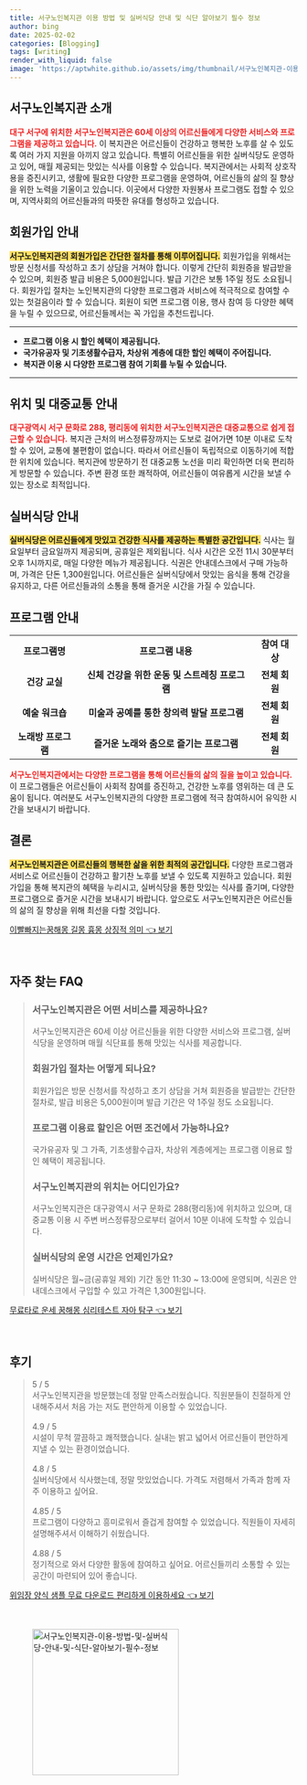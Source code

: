 ```yaml
---
title: 서구노인복지관 이용 방법 및 실버식당 안내 및 식단 알아보기 필수 정보
author: bing
date: 2025-02-02
categories: [Blogging]
tags: [writing]
render_with_liquid: false
image: 'https://aptwhite.github.io/assets/img/thumbnail/서구노인복지관-이용-방법-및-실버식당-안내-및-식단-알아보기-필수-정보.webp'
---
```



<h2 id='서구노인복지관 소개'>서구노인복지관 소개</h2>

<p><b><span style="color: #ee2323;">대구 서구에 위치한 서구노인복지관은 60세 이상의 어르신들에게 다양한 서비스와 프로그램을 제공하고 있습니다.</span></b> 이 복지관은 어르신들이 건강하고 행복한 노후를 살 수 있도록 여러 가지 지원을 아끼지 않고 있습니다. 특별히 어르신들을 위한 실버식당도 운영하고 있어, 매월 제공되는 맛있는 식사를 이용할 수 있습니다. 복지관에서는 사회적 상호작용을 증진시키고, 생활에 필요한 다양한 프로그램을 운영하여, 어르신들의 삶의 질 향상을 위한 노력을 기울이고 있습니다. 이곳에서 다양한 자원봉사 프로그램도 접할 수 있으며, 지역사회의 어르신들과의 따뜻한 유대를 형성하고 있습니다.</p>

<h2 id='회원가입 안내'>회원가입 안내</h2>

<p><b><span style="background-color: #ffe066;">서구노인복지관의 회원가입은 간단한 절차를 통해 이루어집니다.</span></b> 회원가입을 위해서는 방문 신청서를 작성하고 초기 상담을 거쳐야 합니다. 이렇게 간단히 회원증을 발급받을 수 있으며, 회원증 발급 비용은 5,000원입니다. 발급 기간은 보통 1주일 정도 소요됩니다. 회원가입 절차는 노인복지관의 다양한 프로그램과 서비스에 적극적으로 참여할 수 있는 첫걸음이라 할 수 있습니다. 회원이 되면 프로그램 이용, 행사 참여 등 다양한 혜택을 누릴 수 있으므로, 어르신들께서는 꼭 가입을 추천드립니다.</p>

<hr />

<ul>
    <li><b>프로그램 이용 시 할인 혜택이 제공됩니다.</b></li>
    <li><b>국가유공자 및 기초생활수급자, 차상위 계층에 대한 할인 혜택이 주어집니다.</b></li>
    <li><b>복지관 이용 시 다양한 프로그램 참여 기회를 누릴 수 있습니다.</b></li>
</ul>

<hr />

<h2 id='위치 및 대중교통 안내'>위치 및 대중교통 안내</h2>

<p><b><span style="color: #ee2323;">대구광역시 서구 문화로 288, 평리동에 위치한 서구노인복지관은 대중교통으로 쉽게 접근할 수 있습니다.</span></b> 복지관 근처의 버스정류장까지는 도보로 걸어가면 10분 이내로 도착할 수 있어, 교통에 불편함이 없습니다. 따라서 어르신들이 독립적으로 이동하기에 적합한 위치에 있습니다. 복지관에 방문하기 전 대중교통 노선을 미리 확인하면 더욱 편리하게 방문할 수 있습니다. 주변 환경 또한 쾌적하여, 어르신들이 여유롭게 시간을 보낼 수 있는 장소로 최적입니다.</p>

<h2 id='실버식당 안내'>실버식당 안내</h2>

<p><b><span style="background-color: #ffe066;">실버식당은 어르신들에게 맛있고 건강한 식사를 제공하는 특별한 공간입니다.</span></b> 식사는 월요일부터 금요일까지 제공되며, 공휴일은 제외됩니다. 식사 시간은 오전 11시 30분부터 오후 1시까지로, 매일 다양한 메뉴가 제공됩니다. 식권은 안내데스크에서 구매 가능하며, 가격은 단돈 1,300원입니다. 어르신들은 실버식당에서 맛있는 음식을 통해 건강을 유지하고, 다른 어르신들과의 소통을 통해 즐거운 시간을 가질 수 있습니다.</p>

<h2 id='프로그램 안내'>프로그램 안내</h2>

<table>
    <tr>
        <td style="text-align: center; height: 17px;"><b>프로그램명</b></td>
        <td style="text-align: center; height: 17px;"><b>프로그램 내용</b></td>
        <td style="text-align: center; height: 17px;"><b>참여 대상</b></td>
    </tr>
    <tr>
        <td style="text-align: center; height: 17px;"><b>건강 교실</b></td>
        <td style="text-align: center; height: 17px;"><b>신체 건강을 위한 운동 및 스트레칭 프로그램</b></td>
        <td style="text-align: center; height: 17px;"><b>전체 회원</b></td>
    </tr>
    <tr>
        <td style="text-align: center; height: 17px;"><b>예술 워크숍</b></td>
        <td style="text-align: center; height: 17px;"><b>미술과 공예를 통한 창의력 발달 프로그램</b></td>
        <td style="text-align: center; height: 17px;"><b>전체 회원</b></td>
    </tr>
    <tr>
        <td style="text-align: center; height: 17px;"><b>노래방 프로그램</b></td>
        <td style="text-align: center; height: 17px;"><b>즐거운 노래와 춤으로 즐기는 프로그램</b></td>
        <td style="text-align: center; height: 17px;"><b>전체 회원</b></td>
    </tr>
</table>

<p><b><span style="color: #ee2323;">서구노인복지관에서는 다양한 프로그램을 통해 어르신들의 삶의 질을 높이고 있습니다.</span></b> 이 프로그램들은 어르신들이 사회적 참여를 증진하고, 건강한 노후를 영위하는 데 큰 도움이 됩니다. 여러분도 서구노인복지관의 다양한 프로그램에 적극 참여하시어 유익한 시간을 보내시기 바랍니다.</p>

<h2 id='결론'>결론</h2>

<p><b><span style="background-color: #ffe066;">서구노인복지관은 어르신들의 행복한 삶을 위한 최적의 공간입니다.</span></b> 다양한 프로그램과 서비스로 어르신들이 건강하고 활기찬 노후를 보낼 수 있도록 지원하고 있습니다. 회원가입을 통해 복지관의 혜택을 누리시고, 실버식당을 통한 맛있는 식사를 즐기며, 다양한 프로그램으로 즐거운 시간을 보내시기 바랍니다. 앞으로도 서구노인복지관은 어르신들의 삶의 질 향상을 위해 최선을 다할 것입니다.</p>


<p><a class="click-button" title="이빨빠지는꿈해몽 길몽 흉몽 상징적 의미" href="https://aptwhite.github.io/posts/%EC%9D%B4%EB%B9%A8%EB%B9%A0%EC%A7%80%EB%8A%94%EA%BF%88%ED%95%B4%EB%AA%BD-%EA%B8%B8%EB%AA%BD-%ED%9D%89%EB%AA%BD-%EC%83%81%EC%A7%95%EC%A0%81-%EC%9D%98%EB%AF%B8/" rel="dofollow">이빨빠지는꿈해몽 길몽 흉몽 상징적 의미 👈 보기</a></p><br>
<h2 id='자주_찾는_FAQ'>자주 찾는 FAQ</h2>
<div itemscope="" itemtype="https://schema.org/FAQPage"> 
<blockquote> 
<div itemscope="" itemprop="mainEntity" itemtype="https://schema.org/Question"> 
<h3 itemprop="name">서구노인복지관은 어떤 서비스를 제공하나요?</h3> 
<div itemscope="" itemprop="acceptedAnswer" itemtype="https://schema.org/Answer"> 
<span itemprop="text"> 
<p>서구노인복지관은 60세 이상 어르신들을 위한 다양한 서비스와 프로그램, 실버식당을 운영하며 매월 식단표를 통해 맛있는 식사를 제공합니다.</p> 
</span> 
</div> 
</div> 

<div itemscope="" itemprop="mainEntity" itemtype="https://schema.org/Question"> 
<h3 itemprop="name">회원가입 절차는 어떻게 되나요?</h3> 
<div itemscope="" itemprop="acceptedAnswer" itemtype="https://schema.org/Answer"> 
<span itemprop="text"> 
<p>회원가입은 방문 신청서를 작성하고 초기 상담을 거쳐 회원증을 발급받는 간단한 절차로, 발급 비용은 5,000원이며 발급 기간은 약 1주일 정도 소요됩니다.</p> 
</span> 
</div> 
</div> 

<div itemscope="" itemprop="mainEntity" itemtype="https://schema.org/Question"> 
<h3 itemprop="name">프로그램 이용료 할인은 어떤 조건에서 가능하나요?</h3> 
<div itemscope="" itemprop="acceptedAnswer" itemtype="https://schema.org/Answer"> 
<span itemprop="text"> 
<p>국가유공자 및 그 가족, 기초생활수급자, 차상위 계층에게는 프로그램 이용료 할인 혜택이 제공됩니다.</p> 
</span> 
</div> 
</div> 

<div itemscope="" itemprop="mainEntity" itemtype="https://schema.org/Question"> 
<h3 itemprop="name">서구노인복지관의 위치는 어디인가요?</h3> 
<div itemscope="" itemprop="acceptedAnswer" itemtype="https://schema.org/Answer"> 
<span itemprop="text"> 
<p>서구노인복지관은 대구광역시 서구 문화로 288(평리동)에 위치하고 있으며, 대중교통 이용 시 주변 버스정류장으로부터 걸어서 10분 이내에 도착할 수 있습니다.</p> 
</span> 
</div> 
</div> 

<div itemscope="" itemprop="mainEntity" itemtype="https://schema.org/Question"> 
<h3 itemprop="name">실버식당의 운영 시간은 언제인가요?</h3> 
<div itemscope="" itemprop="acceptedAnswer" itemtype="https://schema.org/Answer"> 
<span itemprop="text"> 
<p>실버식당은 월~금(공휴일 제외) 기간 동안 11:30 ~ 13:00에 운영되며, 식권은 안내데스크에서 구입할 수 있고 가격은 1,300원입니다.</p> 
</span> 
</div> 
</div> 

</blockquote> 
</div>
<p><a class="click-button" title="무료타로 운세 꿈해몽 심리테스트 자아 탐구" href="https://aptwhite.github.io/posts/%EB%AC%B4%EB%A3%8C%ED%83%80%EB%A1%9C-%EC%9A%B4%EC%84%B8-%EA%BF%88%ED%95%B4%EB%AA%BD-%EC%8B%AC%EB%A6%AC%ED%85%8C%EC%8A%A4%ED%8A%B8-%EC%9E%90%EC%95%84-%ED%83%90%EA%B5%AC/" rel="dofollow">무료타로 운세 꿈해몽 심리테스트 자아 탐구 👈 보기</a></p><br>
<h2 id='후기'>후기</h2>
<div itemscope itemtype="https://schema.org/Product">
  <blockquote>
  <div itemprop="review" itemscope itemtype="https://schema.org/Review">
      <div itemprop="reviewRating" itemscope itemtype="https://schema.org/Rating"> <span itemprop="ratingValue">5</span> / <span itemprop="bestRating">5</span> </div>
      <span itemprop="reviewBody">서구노인복지관을 방문했는데 정말 만족스러웠습니다. 직원분들이 친절하게 안내해주셔서 처음 가는 저도 편안하게 이용할 수 있었습니다.</span>
  </div>
  <br>
  <div itemprop="review" itemscope itemtype="https://schema.org/Review">
      <div itemprop="reviewRating" itemscope itemtype="https://schema.org/Rating"> <span itemprop="ratingValue">4.9</span> / <span itemprop="bestRating">5</span> </div>
      <span itemprop="reviewBody">시설이 무척 깔끔하고 쾌적했습니다. 실내는 밝고 넓어서 어르신들이 편안하게 지낼 수 있는 환경이었습니다.</span>
  </div>
  <br>
  <div itemprop="review" itemscope itemtype="https://schema.org/Review">
      <div itemprop="reviewRating" itemscope itemtype="https://schema.org/Rating"> <span itemprop="ratingValue">4.8</span> / <span itemprop="bestRating">5</span> </div>
      <span itemprop="reviewBody">실버식당에서 식사했는데, 정말 맛있었습니다. 가격도 저렴해서 가족과 함께 자주 이용하고 싶어요.</span>
  </div>
  <br>
  <div itemprop="review" itemscope itemtype="https://schema.org/Review">
      <div itemprop="reviewRating" itemscope itemtype="https://schema.org/Rating"> <span itemprop="ratingValue">4.85</span> / <span itemprop="bestRating">5</span> </div>
      <span itemprop="reviewBody">프로그램이 다양하고 흥미로워서 즐겁게 참여할 수 있었습니다. 직원들이 자세히 설명해주셔서 이해하기 쉬웠습니다.</span>
  </div>
  <br>
  <div itemprop="review" itemscope itemtype="https://schema.org/Review">
      <div itemprop="reviewRating" itemscope itemtype="https://schema.org/Rating"> <span itemprop="ratingValue">4.88</span> / <span itemprop="bestRating">5</span> </div>
      <span itemprop="reviewBody">정기적으로 와서 다양한 활동에 참여하고 싶어요. 어르신들끼리 소통할 수 있는 공간이 마련되어 있어 좋습니다.</span>
  </div>
  </blockquote>
</div>
<p><a class="click-button" title="위임장 양식 샘플 무료 다운로드 편리하게 이용하세요" href="https://aptwhite.github.io/posts/%EC%9C%84%EC%9E%84%EC%9E%A5-%EC%96%91%EC%8B%9D-%EC%83%98%ED%94%8C-%EB%AC%B4%EB%A3%8C-%EB%8B%A4%EC%9A%B4%EB%A1%9C%EB%93%9C-%ED%8E%B8%EB%A6%AC%ED%95%98%EA%B2%8C-%EC%9D%B4%EC%9A%A9%ED%95%98%EC%84%B8%EC%9A%94/" rel="dofollow">위임장 양식 샘플 무료 다운로드 편리하게 이용하세요 👈 보기</a></p><br>
<figure class="image"><img src="https://aptwhite.github.io/assets/img/thumbnail/서구노인복지관-이용-방법-및-실버식당-안내-및-식단-알아보기-필수-정보.webp" alt="서구노인복지관-이용-방법-및-실버식당-안내-및-식단-알아보기-필수-정보" width="256" height="256"></figure>